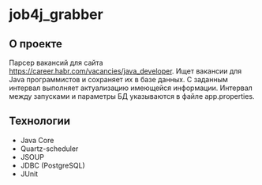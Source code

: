 # job4j_grabber

## О проекте
Парсер вакансий для сайта https://career.habr.com/vacancies/java_developer.
Ищет вакансии для Java программистов и сохраняет их в базе данных.
С заданным интервал выполняет актуализацию имеющейся информации.
Интервал между запусками и параметры БД указываются в файле app.properties.

## Технологии
- Java Core
- Quartz-scheduler
- JSOUP
- JDBC (PostgreSQL)
- JUnit